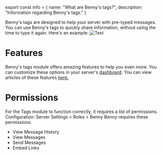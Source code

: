 export const info = {
    name: "What are Benny's tags?",
    description: "Information regarding Benny's tags."
}

<PageToolBar title="Benny's tags" />

Benny's tags are designed to help your server with pre-typed messages. You can use Benny's tags to quickly share information, without using the time to type it again.
Here's an example:
![Text](/docs/tags/Tag_image.jpg)

# Features
Benny's tags module offers amazing features to help you even more. You can customize these options in your server's [dashboard](https://bennybot.dev/dashboard). You can view articles of these features [here.](https://help.bennybot.dev/docs/tags)
# Permissions
For the Tags module to function correctly, it requires a list of permissions.
<Alert style="info">Configuration: Server Settings > Roles > Benny</Alert>
Benny requires these permissions:

* View Message History
* View Messages
* Send Messages
* Embed Links
